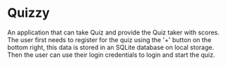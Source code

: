 # Quizzy
An application that can take Quiz and provide the Quiz taker with scores.
The user first needs to register for the quiz using the '+' button on the bottom right, this data is stored in an SQLite database on local storage.
Then the user can use their login credentials to login and start the quiz.
